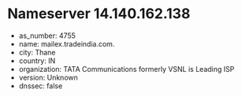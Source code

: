 # Nameserver 14.140.162.138

* as_number: 4755
* name: mailex.tradeindia.com.
* city: Thane
* country: IN
* organization: TATA Communications formerly VSNL is Leading ISP
* version: Unknown
* dnssec: false
